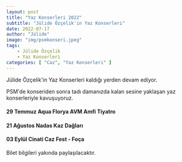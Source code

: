 ```yaml
---
layout: post
title: "Yaz Konserleri 2022"
subtitle: "Jülide Özçelik'in Yaz Konserleri"
date: 2022-07-17
author: "Jülide"
image: "img/psmkonseri.jpeg"
tags: 
    - Jülide Özçelik
    - Yaz Konserleri
categories: [ "Caz", "Yaz Konserleri" ]
---
```


Jülide Özçelik'in Yaz Konserleri kaldığı yerden devam ediyor. 

PSM'de konseriden sonra tadı damanızda kalan sesine yaklaşan yaz konserleriyle kavuşuyoruz.

#### 29 Temmuz Aqua Florya AVM Amfi Tiyatro


#### 21 Ağustos Nadas Kaz Dağları


#### 03 Eylül Cinati Caz Fest - Foça


Bilet bilgileri yakında paylaşılacaktır.



